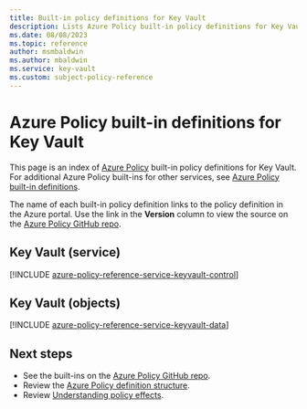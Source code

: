 ```yaml
---
title: Built-in policy definitions for Key Vault
description: Lists Azure Policy built-in policy definitions for Key Vault. These built-in policy definitions provide common approaches to managing your Azure resources.
ms.date: 08/08/2023
ms.topic: reference
author: msmbaldwin
ms.author: mbaldwin
ms.service: key-vault
ms.custom: subject-policy-reference
---
```

# Azure Policy built-in definitions for Key Vault

This page is an index of [Azure Policy](../governance/policy/overview.md) built-in policy
definitions for Key Vault. For additional Azure Policy built-ins for other services, see
[Azure Policy built-in definitions](../governance/policy/samples/built-in-policies.md).

The name of each built-in policy definition links to the policy definition in the Azure portal. Use
the link in the **Version** column to view the source on the
[Azure Policy GitHub repo](https://github.com/Azure/azure-policy).

## Key Vault (service)

[!INCLUDE [azure-policy-reference-service-keyvault-control](../../includes/policy/reference/byrp/microsoft.keyvault.md)]

## Key Vault (objects)

[!INCLUDE [azure-policy-reference-service-keyvault-data](../../includes/policy/reference/byrp/microsoft.keyvault.data.md)]

## Next steps

- See the built-ins on the [Azure Policy GitHub repo](https://github.com/Azure/azure-policy).
- Review the [Azure Policy definition structure](../governance/policy/concepts/definition-structure.md).
- Review [Understanding policy effects](../governance/policy/concepts/effects.md).
